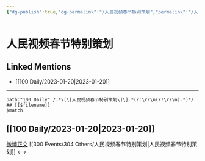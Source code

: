 ```yaml
---
{"dg-publish":true,"dg-permalink":"/人民视频春节特别策划","permalink":"/人民视频春节特别策划/","created":"2023-01-21T15:08:31.000+08:00","updated":"2023-02-26T00:50:26.000+08:00"}
---
```


# 人民视频春节特别策划

## Linked Mentions
- [[100 Daily/2023-01-20\|2023-01-20]]


---

```expander
path:"100 Daily" /.*\[\[人民视频春节特别策划\]\].*(?:\r?\n(?!\r?\n).*)*/
## [[$filename]]
$match
```
## [[100 Daily/2023-01-20\|2023-01-20]]
[微博正文](https://m.weibo.cn/2057327125/4859955724687382) [[300 Events/304 Others/人民视频春节特别策划\|人民视频春节特别策划]]
<-->